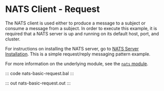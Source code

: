 # NATS Client - Request

The NATS client is used either to produce a message to a subject or consume a message from a subject. In order to execute this example, it is required that a NATS server is up and running on its default host, port, and cluster.

For instructions on installing the NATS server, go to [NATS Server Installation](https://docs.nats.io/nats-server/installation). This is a simple request/reply messaging pattern example.

For more information on the underlying module, see the [`nats` module](https://lib.ballerina.io/ballerinax/nats/latest).

::: code nats-basic-request.bal :::

::: out nats-basic-request.out :::
